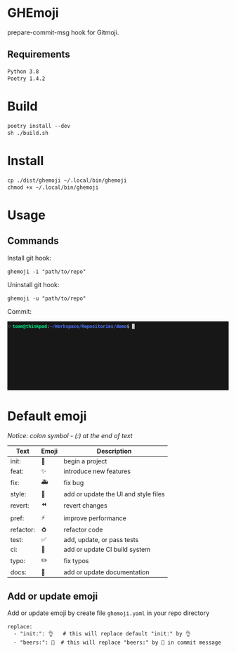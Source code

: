 # GHEmoji

prepare-commit-msg hook for Gitmoji.

## Requirements

```
Python 3.8
Poetry 1.4.2
```

# Build

```
poetry install --dev
sh ./build.sh
```

# Install

```
cp ./dist/ghemoji ~/.local/bin/ghemoji
chmod +x ~/.local/bin/ghemoji
```

# Usage

## Commands

Install git hook:

```
ghemoji -i "path/to/repo"
```

Uninstall git hook:

```
ghemoji -u "path/to/repo"
```

Commit:

![Commit](usage.gif)

# Default emoji

_Notice: colon symbol - (:) at the end of text_

| Text      | Emoji | Description                          |
| --------- | ----- | ------------------------------------ |
| init:     | 🎉    | begin a project                      |
| feat:     | ✨    | introduce new features               |
| fix:      | 🚑️   | fix bug                              |
| style:    | 💄    | add or update the UI and style files |
| revert:   | ⏪️   | revert changes                       |
| pref:     | ⚡️   | improve performance                  |
| refactor: | ♻️    | refactor code                        |
| test:     | ✅    | add, update, or pass tests           |
| ci:       | 👷    | add or update CI build system        |
| typo:     | ✏️    | fix typos                            |
| docs:     | 📝    | add or update documentation          |

## Add or update emoji

Add or update emoji by create file `ghemoji.yaml` in your repo directory

```
replace:
  - "init:": 👌   # this will replace default "init:" by 👌
  - "beers:": 🍻  # this will replace "beers:" by 🍻 in commit message
```
